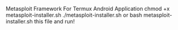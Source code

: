 Metasploit Framework For Termux Android Application
chmod +x metasploit-installer.sh 
./metasploit-installer.sh or bash metasploit-installer.sh
this file and run!
